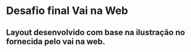 # Desafio final Vai na Web

## Layout desenvolvido com base na ilustração no fornecida pelo vai na web.
